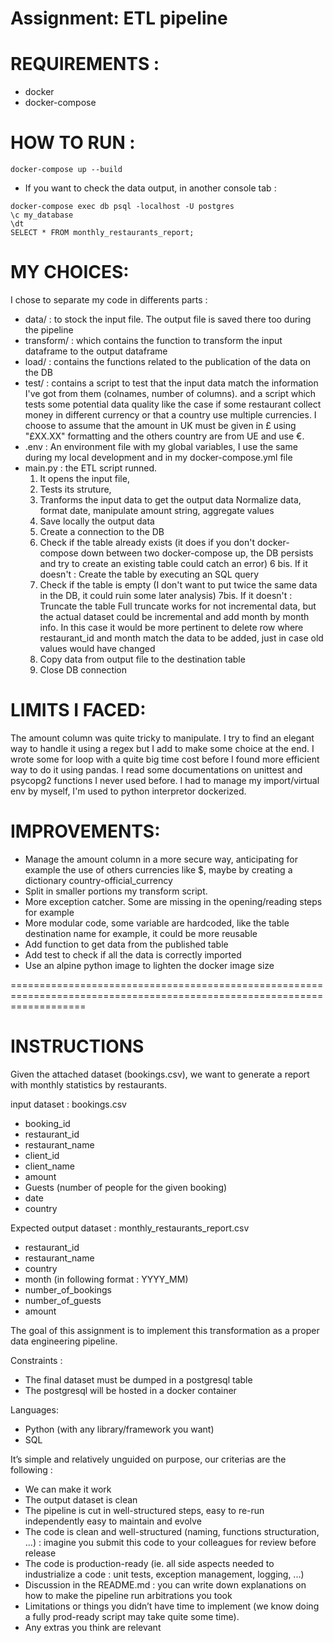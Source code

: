 Assignment: ETL pipeline
========================

REQUIREMENTS :
============
* docker
* docker-compose


HOW TO RUN :
============
```
docker-compose up --build
```

* If you want to check the data output, in another console tab :

```
docker-compose exec db psql -localhost -U postgres
\c my_database
\dt
SELECT * FROM monthly_restaurants_report;
```

MY CHOICES: 
===========
I chose to separate my code in differents parts : 
- data/ : to stock the input file. The output file is saved there too during the pipeline
- transform/ : which contains the function to transform the input dataframe to the output dataframe
- load/ : contains the functions related to the publication of the data on the DB
- test/ : contains a script to test that the input data match the information I've got from them (colnames, number of columns). 
	and a script which tests some potential data quality like the case if some restaurant collect money in different currency or that a country use multiple currencies.
	I choose to assume that the amount in UK must be given in £ using "£XX.XX" formatting and the others country are from UE and use €.
- .env : An environment file with my global variables, I use the same during my local development and in my docker-compose.yml file
- main.py : the ETL script runned. 
	1.	It opens the input file, 
	2.	Tests its struture, 
	3.	Tranforms the input data to get the output data
		Normalize data, format date, manipulate amount string, aggregate values
	4.	Save locally the output data
	5.	Create a connection to the DB
	6.	Check if the table already exists (it does if you don't docker-compose down between two docker-compose up, the DB persists and try to create an existing table could catch an error)
	6 bis. 	If it doesn't : Create the table by executing an SQL query
	7. 	Check if the table is empty (I don't want to put twice the same data in the DB, it could ruin some later analysis)
	7bis. 	If it doesn't : Truncate the table 
		Full truncate works for not incremental data, but the actual dataset could be incremental and add month by month info. 
		In this case it would be more pertinent to delete row where restaurant_id and month match the data to be added, just in case old values would have changed
	8. 	Copy data from output file to the destination table
	9. 	Close DB connection


LIMITS I FACED:
===============
The amount column was quite tricky to manipulate. I try to find an elegant way to handle it using a regex but I add to make some choice at the end. 
I wrote some for loop with a quite big time cost before I found more efficient way to do it using pandas.
I read some documentations on unittest and psycopg2 functions I never used before. 
I had to manage my import/virtual env by myself, I'm used to python interpretor dockerized. 


IMPROVEMENTS:
=============
- Manage the amount column in a more secure way, anticipating for example the use of others currencies like $, maybe by creating a dictionary country-official_currency
- Split in smaller portions my transform script. 
- More exception catcher. Some are missing in the opening/reading steps for example
- More modular code, some variable are hardcoded, like the table destination name for example, it could be more reusable
- Add function to get data from the published table
- Add test to check if all the data is correctly imported
- Use an alpine python image to lighten the docker image size


=========================================================================================================================


INSTRUCTIONS
============
Given the attached dataset (bookings.csv), we want to generate a report with monthly statistics by restaurants.

input dataset : bookings.csv

* booking_id
* restaurant_id
* restaurant_name
* client_id
* client_name
* amount
* Guests (number of people for the given booking)
* date
* country

Expected output dataset  : monthly_restaurants_report.csv

* restaurant_id
* restaurant_name
* country
* month (in following format : YYYY_MM)
* number_of_bookings
* number_of_guests
* amount

The goal of this assignment is to implement this transformation as a proper data engineering pipeline.

Constraints : 

* The final dataset must be dumped in a postgresql table
* The postgresql will be hosted in a docker container

Languages:

 * Python (with any library/framework you want)
 * SQL


It’s simple and relatively unguided on purpose, our criterias are the following : 

* We can make it work
* The output dataset is clean
* The pipeline is cut in well-structured steps, easy to re-run independently easy to maintain and evolve
* The code is clean and well-structured (naming, functions structuration, ...) : imagine you submit this code to your colleagues for review before release
* The code is production-ready (ie. all side aspects needed to industrialize a code : unit tests, exception management, logging, ...)
* Discussion in the README.md : you can write down explanations on how to make the pipeline run arbitrations you took 
* Limitations or things you didn’t have time to implement (we know doing a fully prod-ready script may take quite some time).
* Any extras you think are relevant

